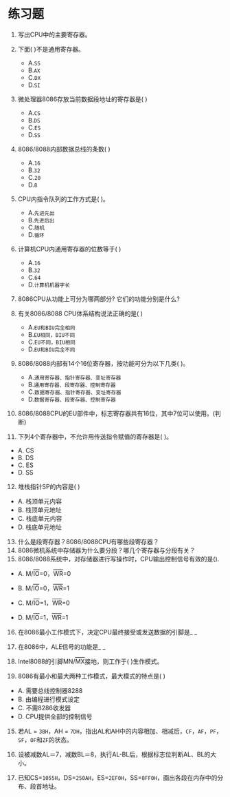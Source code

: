 # 练习题

1. 写出CPU中的主要寄存器。
2. 下面( )不是通用寄存器。
   - A.`SS`
   - B.`AX`
   - C.`DX`
   - D.`SI`
3. 微处理器8086存放当前数据段地址的寄存器是( )
   - A.`CS`
   - B.`DS`
   - C.`ES`
   - D.`SS`
4. 8086/8088内部数据总线的条数( )
   - A.`16`
   - B.`32`
   - C.`20`
   - D.`8`


5. CPU内指令队列的工作方式是( )。
   - A.`先进先出`
   - B.`先进后出`
   - C.`随机`
   - D.`循环`

6. 计算机CPU内通用寄存器的位数等于( )
   - A.`16`
   - B.`32`
   - C.`64`
   - D.`计算机机器字长`

7. 8086CPU从功能上可分为哪两部分?
   它们的功能分别是什么?

8. 有关8086/8088 CPU体系结构说法正确的是( )
   - A.`EU和BIU完全相同`
   - B.`EU相同，BIU不同`
   - C.`EU不同，BIU相同`
   - D.`EU和BIU完全不同`

9. 8086/8088内部有14个16位寄存器，按功能可分为以下几类( )。


   - A.`通用寄存器、指针寄存器、变址寄存器`
   - B.`通用寄存器、段寄存器、控制寄存器`
   - C.`数据寄存器、指针寄存器、变址寄存器`
   - D.`数据寄存器、段寄存器、控制寄存器`

10. 8086/8088CPU的EU部件中，标志寄存器共有16位，其中7位可以使用。(判断)

11. 下列4个寄存器中，不允许用传送指令赋值的寄存器是( )。

- A. CS
- B. DS
- C. ES
- D. SS

12. 堆栈指针SP的内容是( )

- A. 栈顶单元内容
- B. 栈顶单元地址
- C. 栈底单元内容
- D. 栈底单元地址

13. 什么是段寄存器？8086/8088CPU有哪些段寄存器？
14. 8086微机系统中存储器为什么要分段？哪几个寄存器与分段有关？
15. 8086/8088系统中，对存储器进行写操作时，CPU输出控制信号有效的是().

- A. M/<SPAN style="TEXT-DECORATION: overline">IO</SPAN>=0，<SPAN style="TEXT-DECORATION: overline">WR</SPAN>=0

- B. M/<SPAN style="TEXT-DECORATION: overline">IO</SPAN>=0，<SPAN style="TEXT-DECORATION: overline">WR</SPAN>=1
- C. M/<SPAN style="TEXT-DECORATION: overline">IO</SPAN>=1，<SPAN style="TEXT-DECORATION: overline">WR</SPAN>=0
- D. M/<SPAN style="TEXT-DECORATION: overline">IO</SPAN>=1，<SPAN style="TEXT-DECORATION: overline">WR</SPAN>=1

16. 在8086最小工作模式下，决定CPU最终接受或发送数据的引脚是_ _

17. 在8086中，ALE信号的功能是_ _

18. Intel8088的引脚MN/<SPAN style="TEXT-DECORATION: overline">MX</SPAN>接地，则工作于( )生作模式。
19. 8086有最小和最大两种工作模式，最大模式的特点是( )

- A. 需要总线控制器8288
- B. 由编程进行模式设定
- C. 不需8286收发器
- D. CPU提供全部的控制信号



15. 若AL = `3BH`，AH = `7DH`，指出AL和AH中的内容相加、相减后，`CF`，`AF`，`PF`，`SF`，`OF`和`ZF`的状态。
16. 设被减数AL＝7，减数BL＝8，执行AL-BL后，根据标志位判断AL、BL的大小。





1. 已知CS=`1055H`，DS=`250AH`，ES=`2EF0H`，SS=`8FF0H`，画出各段在内存中的分布、段首地址。
